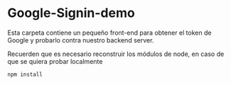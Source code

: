 # Google-Signin-demo

Esta carpeta contiene un pequeño front-end para 
obtener el token de Google y probarlo contra nuestro
backend server.

Recuerden que es necesario reconstruir los módulos de 
node, en caso de que se quiera probar localmente

```
npm install
```